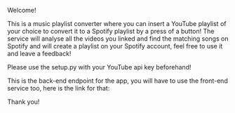 Welcome!

This is a music playlist converter where you can insert a YouTube playlist of your choice to convert it to a Spotify playlist by a press of a button! The service will analyse all the videos you linked and find the matching songs on Spotify and will create a playlist on your Spotify account, feel free to use it and leave a feedback!

Please use the setup.py with your YouTube api key beforehand!

This is the back-end endpoint for the app, you will have to use the front-end service too, here is the link for that:

Thank you!
